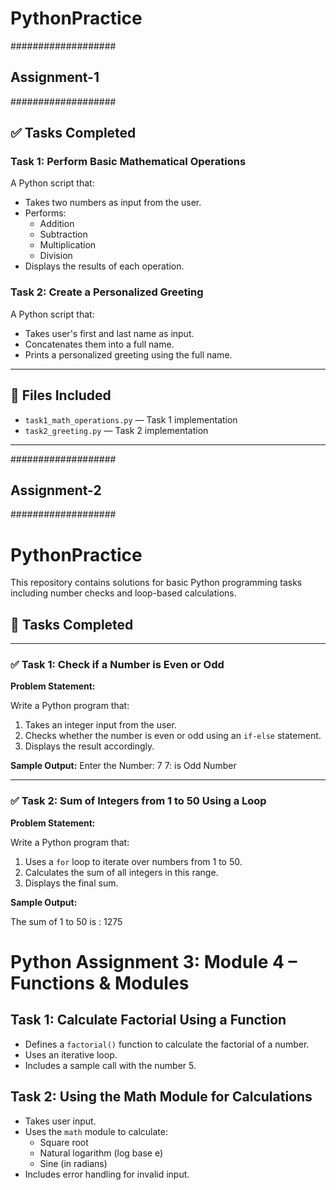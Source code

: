 # PythonPractice

###################
## Assignment-1
###################
## ✅ Tasks Completed

### Task 1: Perform Basic Mathematical Operations
A Python script that:
- Takes two numbers as input from the user.
- Performs:
  - Addition
  - Subtraction
  - Multiplication
  - Division
- Displays the results of each operation.

### Task 2: Create a Personalized Greeting
A Python script that:
- Takes user's first and last name as input.
- Concatenates them into a full name.
- Prints a personalized greeting using the full name.

---

## 📁 Files Included
- `task1_math_operations.py` — Task 1 implementation
- `task2_greeting.py` — Task 2 implementation

---
###################
## Assignment-2
###################

# PythonPractice

This repository contains solutions for basic Python programming tasks including number checks and loop-based calculations.

## 🧠 Tasks Completed

---

### ✅ Task 1: Check if a Number is Even or Odd

**Problem Statement:**

Write a Python program that:
1. Takes an integer input from the user.
2. Checks whether the number is even or odd using an `if-else` statement.
3. Displays the result accordingly.

**Sample Output:**
Enter the Number: 7
7: is Odd Number

---

### ✅ Task 2: Sum of Integers from 1 to 50 Using a Loop

**Problem Statement:**

Write a Python program that:
1. Uses a `for` loop to iterate over numbers from 1 to 50.
2. Calculates the sum of all integers in this range.
3. Displays the final sum.

**Sample Output:**

The sum of 1 to 50 is : 1275


# Python Assignment 3: Module 4 – Functions & Modules

## Task 1: Calculate Factorial Using a Function
- Defines a `factorial()` function to calculate the factorial of a number.
- Uses an iterative loop.
- Includes a sample call with the number 5.

## Task 2: Using the Math Module for Calculations
- Takes user input.
- Uses the `math` module to calculate:
  - Square root
  - Natural logarithm (log base e)
  - Sine (in radians)
- Includes error handling for invalid input.






